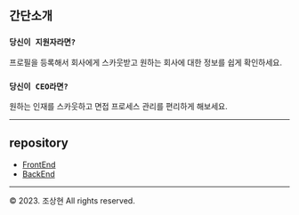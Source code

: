 ## 간단소개

### `당신이 지원자라면?`

프로필을 등록해서 회사에게 스카웃받고
원하는 회사에 대한 정보를 쉽게 확인하세요.

### `당신이 CEO라면?`

원하는 인재를 스카웃하고
면접 프로세스 관리를 편리하게 해보세요.

---
## repository

- <div><a href="https://github.com/scouit/scouit-frontend">FrontEnd</a></div>
- <div><a href="https://github.com/scouit/scouit-backend">BackEnd</a></div>

---
© 2023. 조상현 All rights reserved.
